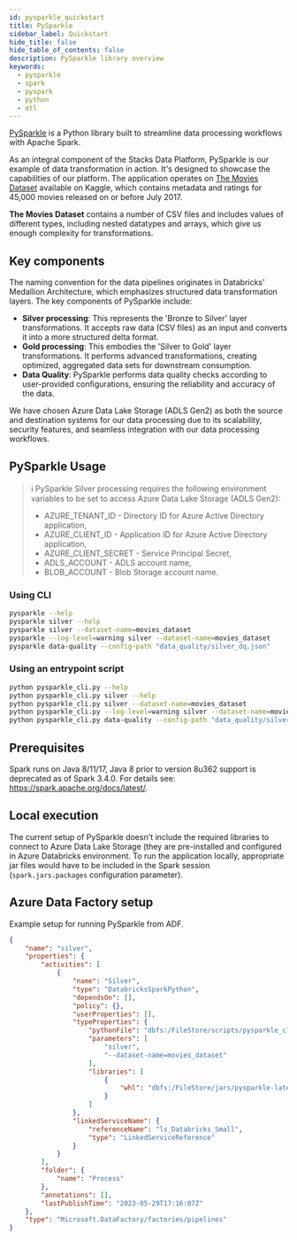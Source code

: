 ```yaml
---
id: pysparkle_quickstart
title: PySparkle
sidebar_label: Quickstart
hide_title: false
hide_table_of_contents: false
description: PySparkle library overview
keywords:
  - pysparkle
  - spark
  - pyspark
  - python
  - etl
---
```


[PySparkle](https://github.com/amido/stacks-azure-data/tree/main/pysparkle) is a Python library
built to streamline data processing workflows with Apache Spark.

As an integral component of the Stacks Data Platform, PySparkle is our example of data transformation
in action. It's designed to showcase the capabilities of our platform. The application operates
on [The Movies Dataset](https://www.kaggle.com/datasets/rounakbanik/the-movies-dataset) available
on Kaggle, which contains metadata and ratings for 45,000 movies released on or before July 2017.

**The Movies Dataset** contains a number of CSV files and includes values of different types,
including nested datatypes and arrays, which give us enough complexity for transformations.

## Key components

The naming convention for the data pipelines originates in Databricks' Medallion Architecture, which
emphasizes structured data transformation layers. The key components of PySparkle include:

- **Silver processing**: This represents the 'Bronze to Silver' layer transformations. It accepts
raw data (CSV files) as an input and converts it into a more structured delta format.
- **Gold processing**: This embodies the 'Silver to Gold' layer transformations. It performs
advanced transformations, creating optimized, aggregated data sets for downstream consumption.
- **Data Quality**: PySparkle performs data quality checks according to user-provided
configurations, ensuring the reliability and accuracy of the data.

We have chosen Azure Data Lake Storage (ADLS Gen2) as both the source and destination systems for
our data processing due to its scalability, security features, and seamless integration with our
data processing workflows.

## PySparkle Usage

> ℹ️ PySparkle Silver processing requires the following environment variables to be set
> to access Azure Data Lake Storage (ADLS Gen2):
> 
> - AZURE_TENANT_ID - Directory ID for Azure Active Directory application,
> - AZURE_CLIENT_ID - Application ID for Azure Active Directory application,
> - AZURE_CLIENT_SECRET - Service Principal Secret,
> - ADLS_ACCOUNT - ADLS account name,
> - BLOB_ACCOUNT - Blob Storage account name.

### Using CLI

```bash
pysparkle --help
pysparkle silver --help
pysparkle silver --dataset-name=movies_dataset
pysparkle --log-level=warning silver --dataset-name=movies_dataset
pysparkle data-quality --config-path "data_quality/silver_dq.json"
```

### Using an entrypoint script

```bash
python pysparkle_cli.py --help
python pysparkle_cli.py silver --help
python pysparkle_cli.py silver --dataset-name=movies_dataset
python pysparkle_cli.py --log-level=warning silver --dataset-name=movies_dataset
python pysparkle_cli.py data-quality --config-path "data_quality/silver_dq.json"
```

## Prerequisites

Spark runs on Java 8/11/17, Java 8 prior to version 8u362 support is deprecated
as of Spark 3.4.0. For details see: https://spark.apache.org/docs/latest/.

## Local execution

The current setup of PySparkle doesn't include the required libraries to connect
to Azure Data Lake Storage (they are pre-installed and configured in Azure Databricks
environment. To run the application locally, appropriate jar files would have to be
included in the Spark session (`spark.jars.packages` configuration parameter).

## Azure Data Factory setup

Example setup for running PySparkle from ADF.

```json
{
    "name": "silver",
    "properties": {
        "activities": [
            {
                "name": "Silver",
                "type": "DatabricksSparkPython",
                "dependsOn": [],
                "policy": {},
                "userProperties": [],
                "typeProperties": {
                    "pythonFile": "dbfs:/FileStore/scripts/pysparkle_cli.py",
                    "parameters": [
                        "silver",
                        "--dataset-name=movies_dataset"
                    ],
                    "libraries": [
                        {
                            "whl": "dbfs:/FileStore/jars/pysparkle-latest-py3-none-any.whl"
                        }
                    ]
                },
                "linkedServiceName": {
                    "referenceName": "ls_Databricks_Small",
                    "type": "LinkedServiceReference"
                }
            }
        ],
        "folder": {
            "name": "Process"
        },
        "annotations": [],
        "lastPublishTime": "2023-05-29T17:16:07Z"
    },
    "type": "Microsoft.DataFactory/factories/pipelines"
}
```
